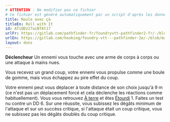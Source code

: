 ```yaml
---
# ATTENTION : Ne modifiez pas ce fichier
# Ce fichier est généré automatiquement par un script d'après les données du module Foundry VTT officiel et de sa traduction
title: Roule avec çà
titleEn: Roll with It
id: ATiQDz27aiBTAt17
urlFr: https://gitlab.com/pathfinder-fr/foundryvtt-pathfinder2-fr/-/blob/master/data/feats/ATiQDz27aiBTAt17.htm
urlEn: https://gitlab.com/hooking/foundry-vtt---pathfinder-2e/-/blob/master/packs/data/feats.db/roll-with-it.json
layout: dons
---
```

**Déclencheur** Un ennemi vous touche avec une arme de corps à corps ou une attaque à mains nues.

Vous recevez un grand coup, votre ennemi vous propulse comme une boule de gomme, mais vous échappez au pire effet du coup.

Votre ennemi peut vous déplacer à toute distance de son choix jusqu'à 9 m (ce n'est pas un déplacement forcé et cela déclenche les réactions comme habituellement). Vous vous retrouvez [À terre](../conditions/à-terre.md) et êtes [Étourdi](../conditions/étourdi.md) 1. Faites un test nu contre un DD 6. Sur une réussite, vous subissez les dégâts minimum de l'attaque et sur un succèss critique, si l'attaque était un coup critique, vous ne subissez pas les dégâts doublés du coup critique.
